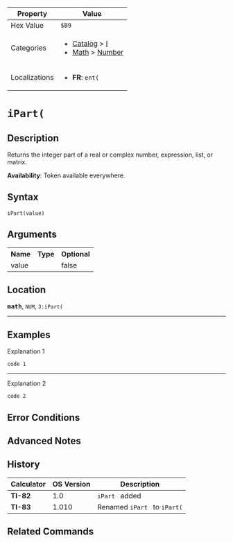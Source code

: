 | Property      | Value |
|---------------|-------|
| Hex Value     | `$B9`|
| Categories    | <ul><li>[Catalog](<../categories/Catalog.md>) > [I](<../categories/Catalog.md#I>)</li><li>[Math](<../categories/Math.md>) > [Number](<../categories/Math.md#Number>)</li></ul> |
| Localizations | <ul><li><b>FR</b>: `ent(`</li></ul> |

# `iPart(`

## Description
Returns the integer part of a real or complex number, expression, list, or matrix.


<b>Availability</b>: Token available everywhere.

## Syntax
`iPart(value)`

## Arguments
<table>
<tr><th>Name</th><th>Type</th><th>Optional</th></tr>

<tr><td>value</td><td></td><td>false</td></tr>

</table>

## Location
<tt><kbd><b>math</b></kbd></tt>, `NUM`, `3:iPart(`
<hr>

## Examples

Explanation 1
```ti-basic
code 1
```
---
Explanation 2
```ti-basic
code 2
```

## Error Conditions


## Advanced Notes


## History
| Calculator | OS Version | Description |
|------------|------------|-------------|
| <b>TI-82</b> | 1.0 | `iPart ` added
| <b>TI-83</b> | 1.010 | Renamed `iPart ` to `iPart(`

## Related Commands

    